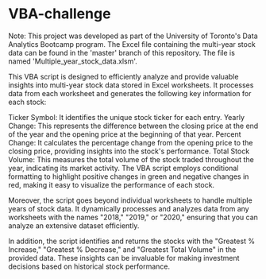 # VBA-challenge
Note: This project was developed as part of the University of Toronto's Data Analytics Bootcamp program.
The Excel file containing the multi-year stock data can be found in the 'master' branch of this repository. The file is named 'Multiple_year_stock_data.xlsm'.


This VBA script is designed to efficiently analyze and provide valuable insights into multi-year stock data stored in Excel worksheets. It processes data from each worksheet and generates the following key information for each stock:

Ticker Symbol: It identifies the unique stock ticker for each entry.
Yearly Change: This represents the difference between the closing price at the end of the year and the opening price at the beginning of that year.
Percent Change: It calculates the percentage change from the opening price to the closing price, providing insights into the stock's performance.
Total Stock Volume: This measures the total volume of the stock traded throughout the year, indicating its market activity.
The VBA script employs conditional formatting to highlight positive changes in green and negative changes in red, making it easy to visualize the performance of each stock.

Moreover, the script goes beyond individual worksheets to handle multiple years of stock data. It dynamically processes and analyzes data from any worksheets with the names "2018," "2019," or "2020," ensuring that you can analyze an extensive dataset efficiently.

In addition, the script identifies and returns the stocks with the "Greatest % Increase," "Greatest % Decrease," and "Greatest Total Volume" in the provided data. These insights can be invaluable for making investment decisions based on historical stock performance.
